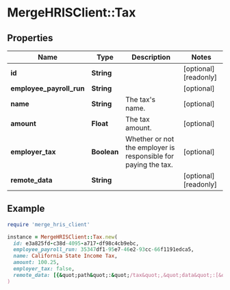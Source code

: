 # MergeHRISClient::Tax

## Properties

| Name | Type | Description | Notes |
| ---- | ---- | ----------- | ----- |
| **id** | **String** |  | [optional][readonly] |
| **employee_payroll_run** | **String** |  | [optional] |
| **name** | **String** | The tax&#39;s name. | [optional] |
| **amount** | **Float** | The tax amount. | [optional] |
| **employer_tax** | **Boolean** | Whether or not the employer is responsible for paying the tax. | [optional] |
| **remote_data** | **String** |  | [optional][readonly] |

## Example

```ruby
require 'merge_hris_client'

instance = MergeHRISClient::Tax.new(
  id: e3a825fd-c38d-4095-a717-df98c4cb9ebc,
  employee_payroll_run: 35347df1-95e7-46e2-93cc-66f1191edca5,
  name: California State Income Tax,
  amount: 100.25,
  employer_tax: false,
  remote_data: [{&quot;path&quot;:&quot;/tax&quot;,&quot;data&quot;:[&quot;Varies by platform&quot;]}]
)
```

